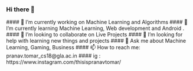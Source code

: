 ### Hi there 👋

<!--
**Mystery01092000/Mystery01092000** is a ✨ _special_ ✨ repository because its `README.md` (this file) appears on your GitHub profile.
--!>

#### 🔭 I’m currently working on Machine Learning and Algorithms
 
#### 🌱 I’m currently learning Machine Learning, Web development and Android .
 
#### 👯 I’m looking to collaborate on Live Projects
 
#### 🤔 I’m looking for help with learning new things and projects 
 
#### 💬 Ask me about Machine Learning, Gaming, Business

#### 📫 How to reach me: pranav.tomar_cs18@gla.ac.in  
                    
####   ig : https://www.instagram.com/thisispranavtomar/
